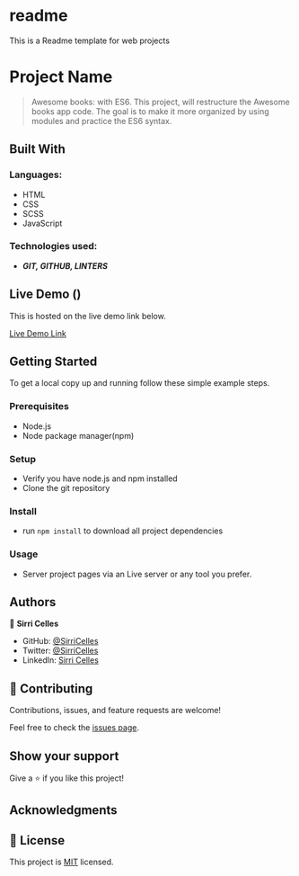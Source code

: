 # readme
This is a Readme template for web projects

# Project Name

> Awesome books: with ES6. This project, will restructure the Awesome books app code. The goal is to make it more organized by using modules and practice the ES6 syntax.
>

## Built With

### Languages:
- HTML
- CSS
- SCSS
- JavaScript

### Technologies used:
-  _**GIT, GITHUB, LINTERS**_

## Live Demo ()

This is hosted on the live demo link below.

[Live Demo Link](https://sirricelles.github.io/)

## Getting Started

To get a local copy up and running follow these simple example steps.

### Prerequisites
- Node.js
- Node package manager(npm)
### Setup
- Verify you have node.js and npm installed
- Clone the git repository
### Install
- run `npm install` to download all project dependencies
### Usage
- Server project pages via an Live server or any tool you prefer.

## Authors

👤 **Sirri Celles**

- GitHub: [@SirriCelles](https://github.com/SirriCelles)
- Twitter: [@SirriCelles](https://twitter.com/SirriCelles?t=fZl0blItFUQDC5vozH47nA&s=09)
- LinkedIn: [Sirri Celles](https://www.linkedin.com/in/sirricelles)

## 🤝 Contributing

Contributions, issues, and feature requests are welcome!

Feel free to check the [issues page](https://github.com/SirriCelles/).

## Show your support

Give a ⭐️ if you like this project!

## Acknowledgments



## 📝 License

This project is [MIT](https://github.com/git/git-scm.com/blob/main/MIT-LICENSE.txt) licensed.

